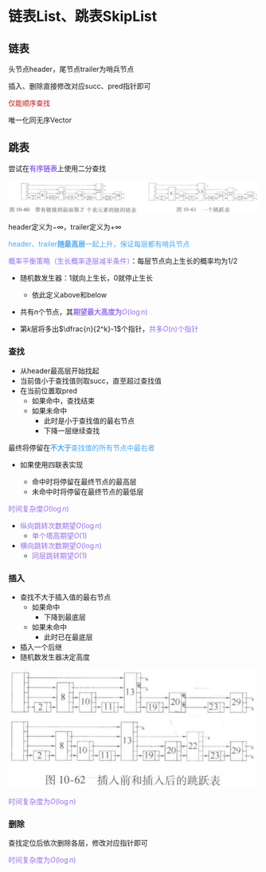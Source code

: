 # 链表List、跳表SkipList

## 链表

头节点header，尾节点trailer为哨兵节点

插入、删除直接修改对应succ、pred指针即可

<font color=#BE191C>仅能顺序查找</font>

唯一化同无序Vector

## 跳表

尝试在<font color=#956FE7>**有序链表**</font>上使用二分查找

![](assets/mark-pic10-6061.png)

header定义为$-\infty$，trailer定义为$+\infty$

<font color=#4DA8EE>header、trailer**随最高层**一起上升，保证每层都有哨兵节点</font>

<font color=#956FE7>概率平衡策略（生长概率逐层减半条件）</font>：每层节点向上生长的概率均为1/2

- 随机数发生器：1就向上生长，0就停止生长

	- 依此定义above和below
- 共有$n$个节点，其<font color=#956FE7>**期望最大高度为**$O(\log n)$</font>
- 第$k$层将多出$\dfrac{n}{2^k}-1$个指针，<font color=#956FE7>共多$O(n)$个指针</font>

### 查找

- 从header最高层开始找起
- 当前值小于查找值则取succ，直至超过查找值
- 在当前位置取pred
	- 如果命中，查找结束
	- 如果未命中
		- 此时是小于查找值的最右节点
		- 下降一层继续查找

最终将停留在<font color=#4DA8EE>**不大于**查找值的所有节点中最右者</font>

- 如果使用四联表实现

	- 命中时将停留在最终节点的最高层
	- 未命中时将停留在最终节点的最低层

<font color=#956FE7>时间复杂度$O(\log n)$</font>

- <font color=#956FE7>纵向跳转次数期望$O(\log n)$</font>
	- <font color=#956FE7>单个塔高期望$O(1)$</font>
- <font color=#956FE7>横向跳转次数期望$O(\log n)$</font>
	- <font color=#956FE7>同层跳转期望$O(1)$</font>

### 插入

- 查找不大于插入值的最右节点
	- 如果命中
		- 下降到最底层
	- 如果未命中
		- 此时已在最底层
- 插入一个后继
- 随机数发生器决定高度

![](assets/mark-pic10-62.png)

<font color=#956FE7>时间复杂度为$O(\log n)$</font>

### 删除

查找定位后依次删除各层，修改对应指针即可

<font color=#956FE7>时间复杂度为$O(\log n)$</font>